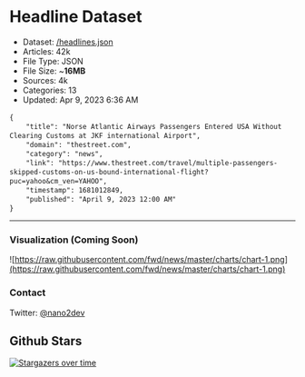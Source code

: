 # Headline Dataset

- Dataset: [/headlines.json](https://raw.githubusercontent.com/fwd/news/master/headlines.json) 
- Articles: 42k
- File Type: JSON
- File Size: ~**16MB**
- Sources: 4k
- Categories: 13
- Updated: Apr 9, 2023 6:36 AM

```
{
    "title": "Norse Atlantic Airways Passengers Entered USA Without Clearing Customs at JKF international Airport",
    "domain": "thestreet.com",
    "category": "news",
    "link": "https://www.thestreet.com/travel/multiple-passengers-skipped-customs-on-us-bound-international-flight?puc=yahoo&cm_ven=YAHOO",
    "timestamp": 1681012849,
    "published": "April 9, 2023 12:00 AM"
}
```

---

### Visualization (Coming Soon)

![https://raw.githubusercontent.com/fwd/news/master/charts/chart-1.png](https://raw.githubusercontent.com/fwd/news/master/charts/chart-1.png)

### Contact 

Twitter: [@nano2dev](https://twitter.com/nano2dev)

## Github Stars

[![Stargazers over time](https://starchart.cc/fwd/news.svg)](https://starchart.cc/fwd/news)

